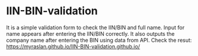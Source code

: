 # IIN-BIN-validation
It is a simple validation form to check the IIN/BIN and full name. Input for name appears after entering the IIN/BIN correctly. It also outputs the company name after entering the BIN using data from API. 
Check the resut:
https://myraslan.github.io/IIN-BIN-validation.github.io/
